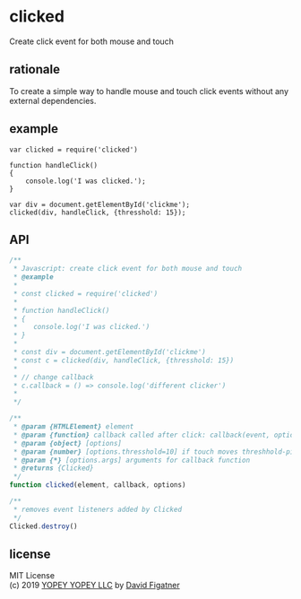 # clicked
Create click event for both mouse and touch

## rationale

To create a simple way to handle mouse and touch click events without any external dependencies.

## example

    var clicked = require('clicked')

    function handleClick()
    {
        console.log('I was clicked.');
    }

    var div = document.getElementById('clickme');
    clicked(div, handleClick, {thresshold: 15});

## API
```js
/**
 * Javascript: create click event for both mouse and touch
 * @example
 *
 * const clicked = require('clicked')
 *
 * function handleClick()
 * {
 *    console.log('I was clicked.')
 * }
 *
 * const div = document.getElementById('clickme')
 * const c = clicked(div, handleClick, {thresshold: 15})
 *
 * // change callback
 * c.callback = () => console.log('different clicker')
 *
 */

/**
 * @param {HTMLElement} element
 * @param {function} callback called after click: callback(event, options.args)
 * @param {object} [options]
 * @param {number} [options.thresshold=10] if touch moves threshhold-pixels then the touch-click is cancelled
 * @param {*} [options.args] arguments for callback function
 * @returns {Clicked}
 */
function clicked(element, callback, options)

/**
 * removes event listeners added by Clicked
 */
Clicked.destroy()

```
## license  
MIT License  
(c) 2019 [YOPEY YOPEY LLC](https://yopeyopey.com/) by [David Figatner](https://twitter.com/yopey_yopey/)
